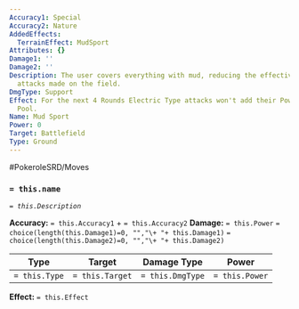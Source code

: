 ```yaml
---
Accuracy1: Special
Accuracy2: Nature
AddedEffects:
  TerrainEffect: MudSport
Attributes: {}
Damage1: ''
Damage2: ''
Description: The user covers everything with mud, reducing the effectiveness of electric
  attacks made on the field.
DmgType: Support
Effect: For the next 4 Rounds Electric Type attacks won't add their Power to the Damage
  Pool.
Name: Mud Sport
Power: 0
Target: Battlefield
Type: Ground
---
```


#PokeroleSRD/Moves

### `= this.name` 
*`= this.Description`*

**Accuracy:** `= this.Accuracy1` + `= this.Accuracy2`
**Damage:** `= this.Power` `= choice(length(this.Damage1)=0, "","\+ "+ this.Damage1)` `= choice(length(this.Damage2)=0, "","\+ "+ this.Damage2)`

| Type          | Target          | Damage Type          | Power          |
| ------------- | --------------- | ---------------- | -------------- |
| `= this.Type` | `= this.Target` | `= this.DmgType` | `= this.Power` | 

**Effect:** `= this.Effect`